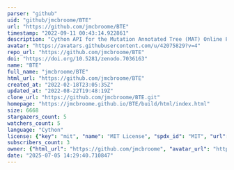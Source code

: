 ```yaml
---
parser: "github"
uid: "github/jmcbroome/BTE"
url: "https://github.com/jmcbroome/BTE"
timestamp: "2022-09-11 00:43:14.922861"
description: "Cython API for the Mutation Annotated Tree (MAT) Online Phylogenetics Toolkit"
avatar: "https://avatars.githubusercontent.com/u/42075829?v=4"
repo_url: "https://github.com/jmcbroome/BTE"
doi: "https://doi.org/10.5281/zenodo.7036163"
name: "BTE"
full_name: "jmcbroome/BTE"
html_url: "https://github.com/jmcbroome/BTE"
created_at: "2022-02-18T23:05:35Z"
updated_at: "2022-08-22T19:48:19Z"
clone_url: "https://github.com/jmcbroome/BTE.git"
homepage: "https://jmcbroome.github.io/BTE/build/html/index.html"
size: 6668
stargazers_count: 5
watchers_count: 5
language: "Cython"
license: {"key": "mit", "name": "MIT License", "spdx_id": "MIT", "url": "https://api.github.com/licenses/mit", "node_id": "MDc6TGljZW5zZTEz"}
subscribers_count: 3
owner: {"html_url": "https://github.com/jmcbroome", "avatar_url": "https://avatars.githubusercontent.com/u/42075829?v=4", "login": "jmcbroome", "type": "User"}
date: "2025-07-05 14:29:40.710847"
---
```

